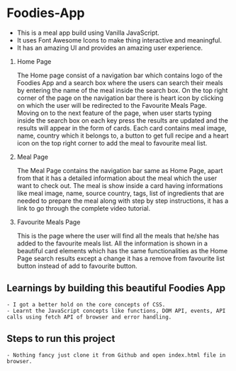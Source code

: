 # Foodies-App

- This is a meal app build using Vanilla JavaScript.
- It uses Font Awesome Icons to make thing interactive and meaningful.
- It has an amazing UI and provides an amazing user experience.

1. Home Page

    The Home page consist of a navigation bar which contains logo of the Foodies App and a search box where the users can search their meals by entering the name of the meal inside the search box. On the top right corner of the page on the navigation bar there is heart icon by clicking on which the user will be redirected to the Favourite Meals Page.
    Moving on to the next feature of the page, when user starts typing inside the search box on each key press the results are updated and the results will appear in the form of cards. Each card contains meal image, name, country which it belongs to, a button to get full recipe and a heart icon on the top right corner to add the meal to favourite meal list. 

2. Meal Page

    The Meal Page contains the navigation bar same as Home Page, apart from that it has a detailed information about the meal which the user want to check out. The meal is show inside a card having informations like meal image, name, source country, tags, list of ingredients that are needed to prepare the meal along with step by step instructions, it has a link to go through the complete video tutorial.
    
3. Favourite Meals Page

    This is the page where the user will find all the meals that he/she has added to the favourite meals list. All the information is shown in a beautiful card elements which has the same functionalities as the Home Page search results except a change it has a remove from favourite list button instead of add to favourite button.
    
    
## Learnings by building this beautiful Foodies App

    - I got a better hold on the core concepts of CSS.
    - Learnt the JavaScript concepts like functions, DOM API, events, API calls using fetch API of browser and error handling.
    
## Steps to run this project

    - Nothing fancy just clone it from Github and open index.html file in browser.
